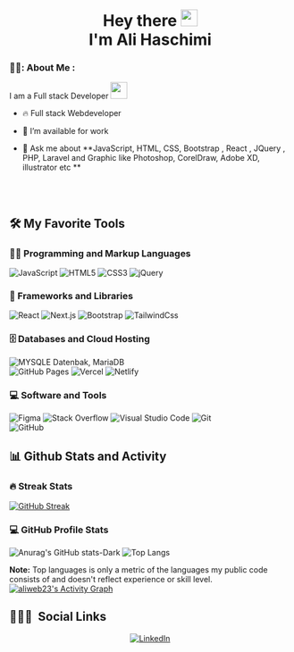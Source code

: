 <div id="header" align="center">
  <img>
</div> 
<h1 align="center">
  <img src="https://komarev.com/ghpvc/?username=aliweb23&style=flat-square&color=blue" alt="">
  <br />
  Hey there
  <img src="https://media.giphy.com/media/hvRJCLFzcasrR4ia7z/giphy.gif" width="30px"/>
  <br />
  I'm Ali Haschimi
</h1>

<!------ About Me ------>
### 👨‍💻: About Me :  

I am a Full stack Developer <img src="https://media.giphy.com/media/WUlplcMpOCEmTGBtBW/giphy.gif" width="30"> 

- 🔥 Full stack Webdeveloper

- 🔭 I’m available for work

- 💬 Ask me about **JavaScript, HTML, CSS, Bootstrap , React , JQuery , PHP, Laravel and Graphic like Photoshop, CorelDraw, Adobe XD, illustrator etc **

<br><br>
<!------ Tech Stack ------>
<h2>🛠️ My Favorite Tools</h2>  

<h3>👨‍💻 Programming and Markup Languages </h3>

<p>
  <img src="https://img.shields.io/static/v1?style=for-the-badge&message=JavaScript&color=222222&logo=JavaScript&logoColor=F7DF1E&label=" alt="JavaScript">
  <img src="https://img.shields.io/static/v1?style=for-the-badge&message=HTML5&color=E34F26&logo=HTML5&logoColor=FFFFFF&label=" alt="HTML5">
  <img src="https://img.shields.io/static/v1?style=for-the-badge&message=CSS3&color=1572B6&logo=CSS3&logoColor=FFFFFF&label=" alt="CSS3">
  <img src="https://img.shields.io/static/v1?style=for-the-badge&message=jQuery&color=0769AD&logo=jQuery&logoColor=FFFFFF&label=" alt="jQuery">
</p>
<h3>🧰 Frameworks and Libraries</h3>

<p>
  
  ![React](https://img.shields.io/static/v1?style=for-the-badge&message=React&color=222222&logo=React&logoColor=61DAFB&label=)
    ![Next.js](https://img.shields.io/static/v1?style=for-the-badge&message=Next.js&color=000000&logo=Next.js&logoColor=FFFFFF&label=)
![Bootstrap](https://img.shields.io/static/v1?style=for-the-badge&message=Bootstrap&color=7952B3&logo=Bootstrap&logoColor=FFFFFF&label=)
![TailwindCss](https://img.shields.io/static/v1?style=for-the-badge&message=Tailwind+CSS&color=222222&logo=Tailwind+CSS&logoColor=06B6D4&label=)

</p>

<h3>🗄️ Databases and Cloud Hosting</h3>

<p>
  
 ![MYSQLE Datenbak, MariaDB](https://img.shields.io/static/v1?style=for-the-badge&message=MongoDB&color=47A248&logo=MongoDB&logoColor=FFFFFF&label=)  
 ![GitHub Pages](https://img.shields.io/static/v1?style=for-the-badge&message=GitHub+Pages&color=222222&logo=GitHub+Pages&logoColor=FFFFFF&label=)
 ![Vercel](https://img.shields.io/static/v1?style=for-the-badge&message=Vercel&color=000000&logo=Vercel&logoColor=FFFFFF&label=) 
  ![Netlify](https://img.shields.io/static/v1?style=for-the-badge&message=Netlify&color=222222&logo=Netlify&logoColor=00C7B7&label=)
  <!-- ![MySQL](https://img.shields.io/badge/MySQL-00f.svg?logo=mysql&logoColor=white)&nbsp;  -->
  <!-- ![PostgreSQL](https://img.shields.io/badge/PostgreSQL-316192.svg?logo=postgresql&logoColor=white)&nbsp;  -->
  <!-- ![SQLite](https://img.shields.io/badge/SQLite-07405e.svg?logo=sqlite&logoColor=white)&nbsp;  -->
</p>

 <h3>💻 Software and Tools</h3>

<p>
  

   ![Figma](https://img.shields.io/static/v1?style=for-the-badge&message=Figma&color=F24E1E&logo=Figma&logoColor=FFFFFF&label=)
  ![Stack Overflow](https://img.shields.io/static/v1?style=for-the-badge&message=Stack+Overflow&color=F58025&logo=Stack+Overflow&logoColor=FFFFFF&label=)
  ![Visual Studio Code](https://img.shields.io/static/v1?style=for-the-badge&message=Visual+Studio+Code&color=007ACC&logo=Visual+Studio+Code&logoColor=FFFFFF&label=)
  ![Git](https://img.shields.io/static/v1?style=for-the-badge&message=Git&color=F05032&logo=Git&logoColor=FFFFFF&label=)  
  ![GitHub](https://img.shields.io/static/v1?style=for-the-badge&message=GitHub&color=181717&logo=GitHub&logoColor=FFFFFF&label=)

  <!-- ![Jupyter](https://img.shields.io/badge/Jupyter-F37626.svg?logo=Jupyter&logoColor=white)&nbsp;  -->

</p>


<!------  Stats ------>
<h2>📊 Github Stats and Activity</h2>
 <h3>🔥 Streak Stats</h3>

[![GitHub Streak](http://github-readme-streak-stats.herokuapp.com?user=aliweb23&theme=dark&background=000000)](https://git.io/streak-stats)

<h3>💻 GitHub Profile Stats</h3>

![Anurag's GitHub stats-Dark](https://github-readme-stats.vercel.app/api?username=aliweb23&show_icons=true&theme=dark#gh-dark-mode-only)
![Top Langs](https://github-readme-stats.vercel.app/api/top-langs/?username=aliweb23&layout=compact&theme=vision-friendly-dark)
<br/>

<b>Note:</b> Top languages is only a metric of the languages my public code consists of and doesn't reflect experience or skill level.
  <a href="https://github.com/ashutosh00710/github-readme-activity-graph"><img alt="aliweb23's Activity Graph" src="https://github-readme-activity-graph.vercel.app/graph/?username=aliweb23&bg_color=1F222E&color=F8D866&line=F85D7F&point=FFFFFF&hide_border=true" /></a>

<!------ Social Media ------>

## 👨🏽‍🦲 &nbsp;Social Links
<div align="center"> 
  
  <a href="https://www.linkedin.com/in/homayoun-mohammadi-a3590a283/" target="_blank">
    <p>
  
  ![LinkedIn](www.linkedin.com/in/ali-haschimi-67b231278)

</p>

 
  </a>
  <a>
  </a>
  
</div>
 
 

<!--
**Aliweb23/aliweb23** is a ✨ _special_ ✨ repository because its `README.md` (this file) appears on your GitHub profile.

Here are some ideas to get you started:

- 🔭 I’m currently working on ...
- 🌱 I’m currently learning ...
- 👯 I’m looking to collaborate on ...
- 🤔 I’m looking for help with ...
- 💬 Ask me about ...
- 📫 How to reach me: ...
- 😄 Pronouns: ...
- ⚡ Fun fact: ...
-->
